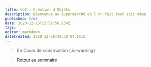 ```yaml
---
title: CoC : Création d'Objets
description: Bienvenue au Supermarché où l'on fait tout soit même
published: true
date: 2020-12-26T21:52:50.134Z
tags: 
editor: markdown
dateCreated: 2020-12-26T20:38:04.151Z
---
```


> En Cours de construction
{.is-warning}

>[Retour au sommaire](/fr/systemes/Chroniques-Oubliées-Contemporain)